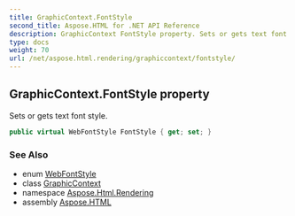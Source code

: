 ```yaml
---
title: GraphicContext.FontStyle
second_title: Aspose.HTML for .NET API Reference
description: GraphicContext FontStyle property. Sets or gets text font style
type: docs
weight: 70
url: /net/aspose.html.rendering/graphiccontext/fontstyle/
---
```

## GraphicContext.FontStyle property

Sets or gets text font style.

```csharp
public virtual WebFontStyle FontStyle { get; set; }
```

### See Also

* enum [WebFontStyle](../../../aspose.html.drawing/webfontstyle/)
* class [GraphicContext](../)
* namespace [Aspose.Html.Rendering](../../../aspose.html.rendering/)
* assembly [Aspose.HTML](../../../)
